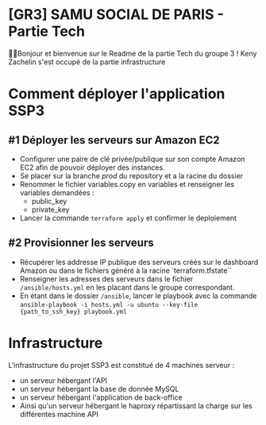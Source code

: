# [GR3] SAMU SOCIAL DE PARIS - Partie Tech

👋🏼Bonjour et bienvenue sur le Readme de la partie Tech du groupe 3 ! 
Keny Zachelin s'est occupé de la partie infrastructure

# Comment déployer l'application SSP3

## #1 Déployer les serveurs sur Amazon EC2

- Configurer une paire de clé privée/publique sur son compte Amazon EC2 afin de pouvoir déployer des instances.
- Se placer sur la branche <em>prod</em> du repository et a la racine du dossier
- Renommer le fichier variables.copy en variables et renseigner les variables demandées :
    * public_key
    * private_key
- Lancer la commande `terraform apply` et confirmer le deploiement

## #2 Provisionner les serveurs
- Récupérer les addresse IP publique des serveurs créés sur le dashboard Amazon ou dans le fichiers généré à la racine `terraform.tfstate``
- Renseigner les adresses des serveurs dans le fichier `/ansible/hosts.yml` en les placant dans le groupe correspondant.
- En étant dans le dossier `/ansible`, lancer le playbook avec la commande ``ansible-playbook -i hosts.yml -u ubuntu --key-file {path_to_ssh_key} playbook.yml``

# Infrastructure

L'infrastructure du projet SSP3 est constitué de 4 machines serveur :
- un serveur hébergant l'API
- un serveur hébergant la base de donnée MySQL
- un serveur hébergant l'application de back-office
- Ainsi qu'un serveur hébergant le haproxy répartissant la charge sur les différentes machine API






